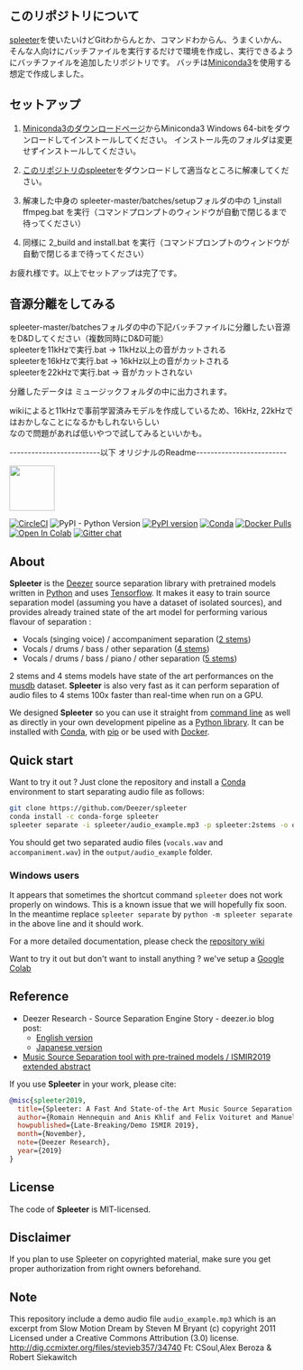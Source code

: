 ## このリポジトリについて
[spleeter](https://github.com/deezer/spleeter)を使いたいけどGitわからんとか、コマンドわからん、うまくいかん、そんな人向けにバッチファイルを実行するだけで環境を作成し、実行できるようにバッチファイルを追加したリポジトリです。
バッチは[Miniconda3](https://docs.conda.io/en/latest/miniconda.html)を使用する想定で作成しました。

## セットアップ
1. [Miniconda3のダウンロードページ](https://docs.conda.io/en/latest/miniconda.html)からMiniconda3 Windows 64-bitをダウンロードしてインストールしてください。
インストール先のフォルダは変更せずインストールしてください。

2. [このリポジトリのspleeter](https://github.com/OkamotoYuta/spleeter/archive/master.zip)をダウンロードして適当なところに解凍してください。

3. 解凍した中身の spleeter-master/batches/setupフォルダの中の 1_install ffmpeg.bat を実行（コマンドプロンプトのウィンドウが自動で閉じるまで待ってください）

4. 同様に 2_build and install.bat を実行（コマンドプロンプトのウィンドウが自動で閉じるまで待ってください）

お疲れ様です。以上でセットアップは完了です。

## 音源分離をしてみる
spleeter-master/batchesフォルダの中の下記バッチファイルに分離したい音源をD&Dしてください（複数同時にD&D可能）  
spleeterを11kHzで実行.bat   → 11kHz以上の音がカットされる  
spleeterを16kHzで実行.bat   → 16kHz以上の音がカットされる  
spleeterを22kHzで実行.bat   → 音がカットされない  
  
分離したデータは ミュージックフォルダの中に出力されます。  
  
wikiによると11kHzで事前学習済みモデルを作成しているため、16kHz, 22kHzではおかしなことになるかもしれないらしい  
なので問題があれば低いやつで試してみるといいかも。  
  
  
  
  
  
-------------------------以下 オリジナルのReadme-------------------------  
  
<img src="https://github.com/deezer/spleeter/raw/master/images/spleeter_logo.png" height="80" />

[![CircleCI](https://circleci.com/gh/deezer/spleeter/tree/master.svg?style=shield)](https://circleci.com/gh/deezer/spleeter/tree/master) ![PyPI - Python Version](https://img.shields.io/pypi/pyversions/spleeter) [![PyPI version](https://badge.fury.io/py/spleeter.svg)](https://badge.fury.io/py/spleeter) [![Conda](https://img.shields.io/conda/vn/conda-forge/spleeter)](https://anaconda.org/conda-forge/spleeter) [![Docker Pulls](https://img.shields.io/docker/pulls/researchdeezer/spleeter)](https://hub.docker.com/r/researchdeezer/spleeter) [![Open In Colab](https://colab.research.google.com/assets/colab-badge.svg)](https://colab.research.google.com/github/deezer/spleeter/blob/master/spleeter.ipynb) [![Gitter chat](https://badges.gitter.im/gitterHQ/gitter.png)](https://gitter.im/spleeter/community)



## About

**Spleeter** is the [Deezer](https://www.deezer.com/) source separation library with pretrained models
written in [Python](https://www.python.org/) and uses [Tensorflow](https://tensorflow.org/). It makes it easy
to train source separation model (assuming you have a dataset of isolated sources), and provides
already trained state of the art model for performing various flavour of separation :

* Vocals (singing voice) / accompaniment separation ([2 stems](https://github.com/deezer/spleeter/wiki/2.-Getting-started#using-2stems-model))
* Vocals / drums / bass / other separation ([4 stems](https://github.com/deezer/spleeter/wiki/2.-Getting-started#using-4stems-model))
* Vocals / drums / bass / piano / other separation ([5 stems](https://github.com/deezer/spleeter/wiki/2.-Getting-started#using-5stems-model))

2 stems and 4 stems models have state of the art performances on the [musdb](https://sigsep.github.io/datasets/musdb.html) dataset. **Spleeter** is also very fast as it can perform separation of audio files to 4 stems 100x faster than real-time when run on a GPU. 

We designed **Spleeter** so you can use it straight from [command line](https://github.com/deezer/spleeter/wiki/2.-Getting-started#usage)
as well as directly in your own development pipeline as a [Python library](https://github.com/deezer/spleeter/wiki/4.-API-Reference#separator). It can be installed with [Conda](https://github.com/deezer/spleeter/wiki/1.-Installation#using-conda),
with [pip](https://github.com/deezer/spleeter/wiki/1.-Installation#using-pip) or be used with
[Docker](https://github.com/deezer/spleeter/wiki/2.-Getting-started#using-docker-image).

## Quick start 

Want to try it out ? Just clone the repository and install a
[Conda](https://github.com/deezer/spleeter/wiki/1.-Installation#using-conda)
environment to start separating audio file as follows:

```bash
git clone https://github.com/Deezer/spleeter
conda install -c conda-forge spleeter
spleeter separate -i spleeter/audio_example.mp3 -p spleeter:2stems -o output
```
You should get two separated audio files (`vocals.wav` and `accompaniment.wav`)
in the `output/audio_example` folder.

### Windows users 

   It appears that sometimes the shortcut command `spleeter` does not work properly on windows. This is a known issue that we will hopefully fix soon. In the meantime replace `spleeter separate` by `python -m spleeter separate` in the above line and it should work.

For a more detailed documentation, please check the [repository wiki](https://github.com/deezer/spleeter/wiki)

Want to try it out but don't want to install anything ? we've setup a [Google Colab](https://colab.research.google.com/github/deezer/spleeter/blob/master/spleeter.ipynb)

## Reference


- Deezer Research - Source Separation Engine Story - deezer.io blog post:
    * [English version](https://deezer.io/releasing-spleeter-deezer-r-d-source-separation-engine-2b88985e797e)
    * [Japanese version](http://dzr.fm/splitterjp)
- [Music Source Separation tool with pre-trained models / ISMIR2019 extended abstract](http://archives.ismir.net/ismir2019/latebreaking/000036.pdf)

If you use **Spleeter** in your work, please cite:

```BibTeX
@misc{spleeter2019,
  title={Spleeter: A Fast And State-of-the Art Music Source Separation Tool With Pre-trained Models},
  author={Romain Hennequin and Anis Khlif and Felix Voituret and Manuel Moussallam},
  howpublished={Late-Breaking/Demo ISMIR 2019},
  month={November},
  note={Deezer Research},
  year={2019}
}
```

## License
The code of **Spleeter** is MIT-licensed.

## Disclaimer
If you plan to use Spleeter on copyrighted material, make sure you get proper authorization from right owners beforehand.

## Note
This repository include a demo audio file `audio_example.mp3` which is an excerpt
from Slow Motion Dream by Steven M Bryant (c) copyright 2011 Licensed under a Creative
Commons Attribution (3.0) license. http://dig.ccmixter.org/files/stevieb357/34740
Ft: CSoul,Alex Beroza & Robert Siekawitch
